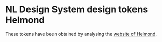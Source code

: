 # NL Design System design tokens Helmond

These tokens have been obtained by analysing the [website of Helmond](https://www.helmond.nl/inwoner).
